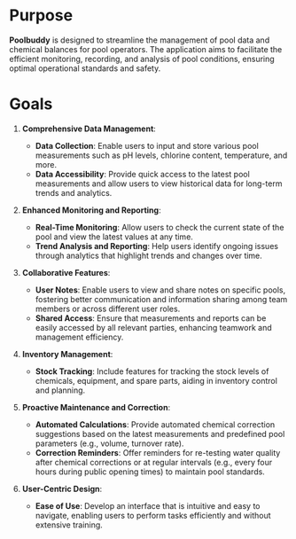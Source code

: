# Purpose

**Poolbuddy** is designed to streamline the management of pool data and chemical balances for pool operators. The application aims to facilitate the efficient monitoring, recording, and analysis of pool conditions, ensuring optimal operational standards and safety.
# Goals

1. **Comprehensive Data Management**:
    - **Data Collection**: Enable users to input and store various pool measurements such as pH levels, chlorine content, temperature, and more.
    - **Data Accessibility**: Provide quick access to the latest pool measurements and allow users to view historical data for long-term trends and analytics.

1. **Enhanced Monitoring and Reporting**:
    - **Real-Time Monitoring**: Allow users to check the current state of the pool and view the latest values at any time.
    - **Trend Analysis and Reporting**: Help users identify ongoing issues through analytics that highlight trends and changes over time.

1. **Collaborative Features**:
    - **User Notes**: Enable users to view and share notes on specific pools, fostering better communication and information sharing among team members or across different user roles.
    - **Shared Access**: Ensure that measurements and reports can be easily accessed by all relevant parties, enhancing teamwork and management efficiency.

1. **Inventory Management**:
    - **Stock Tracking**: Include features for tracking the stock levels of chemicals, equipment, and spare parts, aiding in inventory control and planning.

1. **Proactive Maintenance and Correction**:
    - **Automated Calculations**: Provide automated chemical correction suggestions based on the latest measurements and predefined pool parameters (e.g., volume, turnover rate).
    - **Correction Reminders**: Offer reminders for re-testing water quality after chemical corrections or at regular intervals (e.g., every four hours during public opening times) to maintain pool standards.

1. **User-Centric Design**:
    - **Ease of Use**: Develop an interface that is intuitive and easy to navigate, enabling users to perform tasks efficiently and without extensive training.
